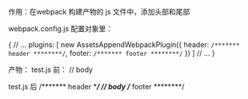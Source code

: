 作用：在webpack 构建产物的 js 文件中，添加头部和尾部

webpack.config.js 配置对象里：

{
    // ...
        plugins: [
            new AssetsAppendWebpackPlugin({
                header: `/******* header ********/`,
                footer: `/******* footer ********/`
            })
        ]
    // ...
}

产物：
test.js 前：
// body

test.js 后
/******* header ********/
// body
/******* footer ********/